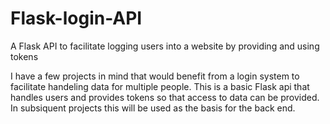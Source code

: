 # Flask-login-API
A Flask API to facilitate logging users into a website by providing and using tokens

I have a few projects in mind that would benefit from a login system to facilitate handeling data for multiple people. This is a basic Flask api that handles users and provides tokens so that access to data can be provided.
In subsiquent projects this will be used as the basis for the back end.
